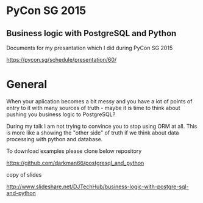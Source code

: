 # PyCon SG 2015

## Business logic with PostgreSQL and Python

Documents for my presantation which I did during PyCon SG 2015

https://pycon.sg/schedule/presentation/60/

# General

When your aplication becomes a bit messy and you have a lot of points of entry to it with many sources of truth - maybe it is time to think about pushing you business logic to PostgreSQL?

During my talk I am not trying to convince you to stop using ORM at all. This is more like a showing the "other side" of truth if we think about data processing with python and database.



To download examples please clone below repository

https://github.com/darkman66/postgresql_and_python

copy of slides

http://www.slideshare.net/DJTechHub/business-logic-with-postgre-sql-and-python
